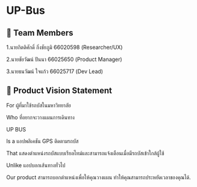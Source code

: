# UP-Bus
## 👥 Team Members
1.นายกิตติศักดิ์ กิ่งชัยภูมิ 66020598 (Researcher/UX)

2.นายชัยวัฒน์ ปันนา 66025650 (Product Manager)

3.นายธนวัฒน์ ใจแก้ว 66025717 (Dev Lead)
## 🎯 Product Vision Statement
For ผู้ที่มาใช้รถบัสในมหาวิทยาลัย

Who  ที่อยากจะวางแผนการเดินทาง

UP BUS

Is a แอปพลิเคชัน GPS ติดตามรถบัส

That แสดงตำแหน่งรถบัสแบบเรียลไทม์และสามารถแจ้งเตือนเมื่อมีรถบัสเข้าใกล้ผู้ใช้

Unlike แอปบอกเส้นทางทั่วไป

Our product สามารถบอกตำแหน่งเพื่อให้คุณวางแผน ทำให้คุณสามารถประหยัดเวลาของคุณได้.

